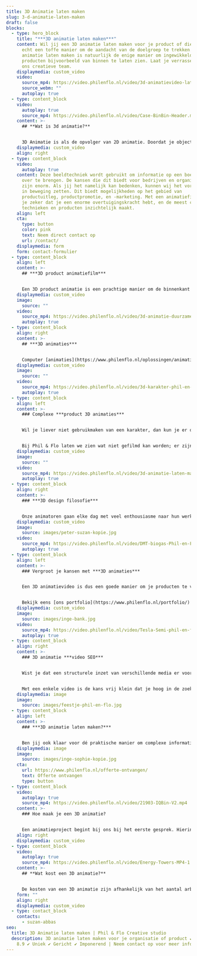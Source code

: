 ```yaml
---
title: 3D Animatie laten maken
slug: 3-d-animatie-laten-maken
draft: false
blocks:
  - type: hero_block
    title: "***3D animatie laten maken***"
    content: Wil jij een 3D animatie laten maken voor je product of dienst? Dat is
      echt een toffe manier om de aandacht van de doelgroep te trekken. Een 3D
      animatie laten maken is natuurlijk de enige manier om ingewikkelde
      producten bijvoorbeeld van binnen te laten zien. Laat je verrassen door
      ons creatieve team.
    displaymedia: custom_video
    video:
      source_mp4: https://video.philenflo.nl/video/3d-animatievideo-laten-maken-phil-en-flo.mp4
      source_webm: ""
      autoplay: true
  - type: content_block
    video:
      autoplay: true
      source_mp4: https://video.philenflo.nl/video/Case-BinBin-Header.mp4
    content: >-
      ## **Wat is 3d animatie?**


      3D Animatie is als de opvolger van 2D animatie. Doordat je objecten driedimensionaal ontwerpt kan je er als kijker compleet omheen en zelfs erin kijken. Deze ontwerpen kan je vervolgens weergeven in een landschap of wereld die helemaal op maat te maken is. Met 3D animatie geef je de meest complexe producten vorm.
    displaymedia: custom_video
    align: right
  - type: content_block
    video:
      autoplay: true
    content: Deze beeldtechniek wordt gebruikt om informatie op een boeiende manier
      over te brengen. De kansen die dit biedt voor bedrijven en organisaties
      zijn enorm. Als jij het namelijk kan bedenken, kunnen wij het vormgeven en
      in beweging zetten. Dit biedt mogelijkheden op het gebied van
      productuitleg, productpromotie, en -marketing. Met een animatiefilm weet
      je zeker dat je een enorme overtuigingskracht hebt, en de meest complexe
      technieken en producten inzichtelijk maakt.
    align: left
    cta:
      type: button
      color: pink
      text: Neem direct contact op
      url: /contact/
    displaymedia: form
    form: contact-formulier
  - type: content_block
    align: left
    content: >-
      ## ***3D product animatiefilm***


      Een 3D product animatie is een prachtige manier om de binnenkant van een product goed weer te geven. Of om de werking van het product uit te beelden, op micro niveau of juist op grote afstand. In een eigen gecreëerde omgeving, met decors en landschappen die we speciaal voor jou ontwikkelen. 3D animatiefilms zijn kwalitatief hoogstaande producten die absoluut de aandacht trekken en super realistisch zijn.
    displaymedia: custom_video
    image:
      source: ""
    video:
      source_mp4: https://video.philenflo.nl/video/3d-animatie-duurzame-energie.mp4
      autoplay: true
  - type: content_block
    align: right
    content: >-
      ## ***3D animaties***


      Computer [animaties](https://www.philenflo.nl/oplossingen/animatie-laten-maken/) in marketing en advertising zijn als communicatiemedium een klasse apart. Neem bijvoorbeeld een karakter (poppetje) of een animatie figuur: zij kunnen het hart van iedere (online) video of marketingcampagne vormen. Phil & Flo brengt ze tot leven in een 3D-animatie. Kijk maar naar animatiefilms van Disney, Dreamworks of Netflix, deze animatiefilms hebben levensechte monsters, dieren, mensen en andere fantasiefiguren. Ook een eigen fantasiefiguur voor jouw organisatie? Bel ons voor een vrijblijvend creatief advies gesprek: 085 - 273 8331
    displaymedia: custom_video
    image:
      source: ""
    video:
      source_mp4: https://video.philenflo.nl/video/3d-karakter-phil-en-flo.mp4
      autoplay: true
  - type: content_block
    align: left
    content: >-
      ### Complexe ***product 3D animaties***


      Wil je liever niet gebruikmaken van een karakter, dan kun je er ook voor kiezen om bijvoorbeeld een langdradige powerpoint in een aantrekkelijke 3D animatie te laten vormgeven. Er is waarschijnlijk geen ander medium dan 3D-[animatiefilm](https://www.philenflo.nl/animatiefilm-laten-maken/) die zo snel een visuele samenvatting kan geven of het idee van een complex product kan uitleggen. 3D-animaties zijn dynamisch en weten de aandacht vast te houden.


      Bij Phil & Flo laten we zien wat niet gefilmd kan worden; er zijn voor ons geen grenzen wat je kunt laten zien met 3D renders (computer animatie). Samen met de [voice-over](https://www.philenflo.nl/kennisbank/wat-is-een-voice-over/) en begeleidende teksten zal een animatie duidelijk en verhelderend zijn.
    displaymedia: custom_video
    image:
      source: ""
    video:
      source_mp4: https://video.philenflo.nl/video/3d-animatie-laten-maken-phil-en-flo1.mp4
      autoplay: true
  - type: content_block
    align: right
    content: >-
      ### ***3D design filosofie***


      Onze animatoren gaan elke dag met veel enthousiasme naar hun werk. En dat kan alleen maar, omdat we geloven in onze eigen kracht en onze uitgesproken design filosofie. Een filosofie die aansluit bij onze eigen waarden. Wij geloven namelijk in de kracht van kleur en vormen en om deze te koppelen aan de eigen identiteit van de organisatie waar we de animatiefilms voor produceren. Zo creëren we een gave film die herkenbaar is voor jou organisatie maar die ook duidelijk onderscheidend is. Maak kennis met ons bureau voor meer informatie!
    displaymedia: custom_video
    image:
      source: images/peter-suzan-kopie.jpg
    video:
      source_mp4: https://video.philenflo.nl/video/DMT-biogas-Phil-en-Flo.mp4
      autoplay: true
  - type: content_block
    align: left
    content: >-
      ### Vergroot je kansen met ***3D animaties***


      Een 3D animatievideo is dus een goede manier om je producten te verkopen of een bepaald onderwerp bij je doelgroep duidelijk te maken. Tekeningen zien er levendiger uit in een 3D-animatie en het maakt je boodschap aantrekkelijker en toegankelijker.


      Bekijk eens [ons portfolio](https://www.philenflo.nl/portfolio/) voor meer animatie voorbeelden! Of lees hier meer over [animaties laten maken](https://www.philenflo.nl/oplossingen/employer-branding/).
    displaymedia: custom_video
    image:
      source: images/inge-bank.jpg
    video:
      source_mp4: https://video.philenflo.nl/video/Tesla-Semi-phil-en-flo.mp4
      autoplay: true
  - type: content_block
    align: right
    content: >-
      ### 3D animatie ***video SEO***


      Wist je dat een structurele inzet van verschillende media er voor kan zorgen dat je een goede positie verwerft bij de natuurlijke (organische) zoekresultaten? Met deze zogenoemde Video SEO houden we bij je 3D animatie ook rekening.


      Met een enkele video is de kans vrij klein dat je hoog in de zoekresultaten zal belanden, maar met meerdere video’s die naar elkaar verwijzen of op elkaar aansluiten, wordt dat een heel ander verhaal. Vraag onze specialisten naar de mogelijkheden van 3D animatie en het online verspreiden hier van!
    displaymedia: image
    image:
      source: images/feestje-phil-en-flo.jpg
  - type: content_block
    align: left
    content: >-
      ### ***3D animatie laten maken?***


      Ben jij ook klaar voor dé praktische manier om complexe informatie over te brengen? Bel ons vrijblijvend voor verfrissende inzichten en laat je eigen 3D animatie ontwikkelen! Of informeer eens naar de mogelijkheden van andere vormen videomarketing zoals [2D animaties](https://www.philenflo.nl/2d-animatie/) of een [employer branding video](https://www.philenflo.nl/oplossingen/employer-branding/).
    displaymedia: image
    image:
      source: images/inge-sophie-kopie.jpg
    cta:
      url: https://www.philenflo.nl/offerte-ontvangen/
      text: Offerte ontvangen
      type: button
  - type: content_block
    video:
      autoplay: true
      source_mp4: https://video.philenflo.nl/video/21903-IQBin-V2.mp4
    content: >-
      ### Hoe maak je een 3D animatie?


      Een animatieproject begint bij ons bij het eerste gesprek. Hierin denken we met je mee wat het doel van de animatie moet zijn. Dit is misschien wel het belangrijkste onderdeel van een samenwerking. Waarom? Omdat de stijl, toon, lengte en voice-over hierop moeten aansluiten. Zo heeft een 3D instructieanimatie een totaal andere insteek dan een geanimeerde promotie animatie. Laat ons met je meedenken, en laat weten wat jouw doelen zijn!
    align: right
    displaymedia: custom_video
  - type: content_block
    video:
      autoplay: true
      source_mp4: https://video.philenflo.nl/video/Energy-Towers-MP4-1.mp4
    content: >-
      ## **Wat kost een 3D animatie?**


      De kosten van een 3D animatie zijn afhankelijk van het aantal arbeidsuren dat in het maken van de 3d animatie zit. Het aantal uren is weer afhankelijk van de totale lengte van de animatie en de complexiteit van de stijl. Om een goed beeld te geven van een kostenplaatje kan je nadenken over de hoeveelheid objecten die worden vormgegeven, en de omgevingen en landschappen waarin de objecten worden gevisualiseerd. Daarnaast denk je na over de lengte van de film. Graag voorzien we je van advies en creatieve input, neem contact met ons op voor een kennismaking.
    form: ""
    align: right
    displaymedia: custom_video
  - type: contact_block
    contacts:
      - suzan-abbas
seo:
  title: 3D Animatie laten maken | Phil & Flo Creative studio
  description: 3D animatie laten maken voor je organisatie of product ✔ Klantscore
    8.9 ✔ Uniek ✔ Gericht ✔ Imponerend | Neem contact op voor meer informatie
---
```

